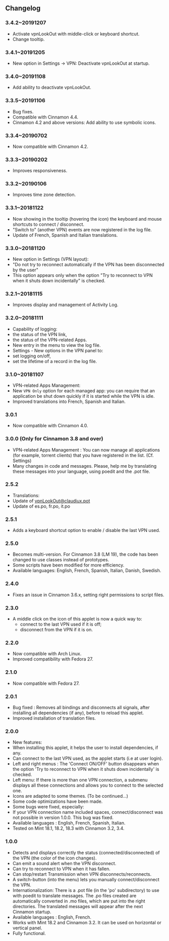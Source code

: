 ## Changelog

### 3.4.2~20191207
  * Activate vpnLookOut with middle-click or keyboard shortcut.
  * Change tooltip.

### 3.4.1~20191205
  * New option in Settings -> VPN: Deactivate vpnLookOut at startup.

### 3.4.0~20191108
  * Add ability to deactivate vpnLookOut.

### 3.3.5~20191106
  * Bug fixes.
  * Compatible with Cinnamon 4.4.
  * Cinnamon 4.2 and above versions: Add ability to use symbolic icons.

### 3.3.4~20190702
  * Now compatible with Cinnamon 4.2.

### 3.3.3~20190202
  * Improves responsiveness.

### 3.3.2~20190106
  * Improves time zone detection.

### 3.3.1~20181122
  * Now showing in the tooltip (hovering the icon) the keyboard and mouse shortcuts to connect / disconnect.
  * "Switch to" (another VPN) events are now registered in the log file.
  * Update of French, Spanish and Italian translations.

### 3.3.0~20181120
  * New option in Settings (VPN layout):
   * "Do not try to reconnect automatically if the VPN has been disconnected by the user"
   * This option appears only when the option "Try to reconnect to VPN when it shuts down incidentally" is checked.

### 3.2.1~20181115
  * Improves display and management of Activity Log.

### 3.2.0~20181111
  * Capability of logging:
   * the status of the VPN link,
   * the status of the VPN-related Apps.
  * New entry in the menu to view the log file.
  * Settings - New options in the VPN panel to:
   * set logging on/off,
   * set the lifetime of a record in the log file.

### 3.1.0~20181107
  * VPN-related Apps Management:
   * New `VPN Only` option for each managed app: you can require that an application be shut down quickly if it is started while the VPN is idle.
  * Improved translations into French, Spanish and Italian.

### 3.0.1
  * Now compatible with Cinnamon 4.0.

### 3.0.0 (Only for Cinnamon 3.8 and over)
  * VPN-related Apps Management : You can now manage all applications (for example, torrent clients) that you have registered in the list. (Cf. Settings)
  * Many changes in code and messages. Please, help me by translating these messages into your language, using poedit and the .pot file.

### 2.5.2
  * Translations:
   * Update of vpnLookOut@claudiux.pot
   * Update of es.po, fr.po, it.po

### 2.5.1
  * Adds a keyboard shortcut option to enable / disable the last VPN used.

### 2.5.0
 * Becomes multi-version. For Cinnamon 3.8 (LM 19), the code has been changed to use classes instead of prototypes.
 * Some scripts have been modified for more efficiency.
 * Available languages: English, French, Spanish, Italian, Danish, Swedish.

### 2.4.0
 * Fixes an issue in Cinnamon 3.6.x, setting right permissions to script files.

### 2.3.0
 * A middle click on the icon of this applet is now a quick way to:
   * connect to the last VPN used if it is off;
   * disconnect from the VPN if it is on.

### 2.2.0
 * Now compatible with Arch Linux.
 * Improved compatibility with Fedora 27.

### 2.1.0
 * Now compatible with Fedora 27.

### 2.0.1
 * Bug fixed : Removes all bindings and disconnects all signals, after installing all dependencies (if any), before to reload this applet.
 * Improved installation of translation files.

### 2.0.0
 * New features:
  * When installing this applet, it helps the user to install dependencies, if any.
  * Can connect to the last VPN used, as the applet starts (i.e at user login).
  * Left and right menus : The 'Connect ON/OFF' button disappears when the option 'Try to reconnect to VPN when it shuts down incidentally' is checked.
  * Left menu: If there is more than one VPN connection, a submenu displays all these connections and allows you to connect to the selected one.
  * Icons are adapted to some themes. (To be continued...)
 * Some code optimizations have been made.
 * Some bugs were fixed, especially:
  * If your VPN connection name included spaces, connect/disconnect was not possible in version 1.0.0. This bug was fixed.
 * Available languages  : English, French, Spanish, Italian.
 * Tested on Mint 18.1, 18.2, 18.3 with Cinnamon 3.2, 3.4.

### 1.0.0
 * Detects and displays correctly the status (connected/disconnected) of the VPN (the color of the icon changes).
 * Can emit a sound alert when the VPN disconnect.
 * Can try to reconnect to VPN when it has fallen.
 * Can stop/restart Transmission when VPN disconnects/reconnects.
 * A switch-button (into the menu) lets you manually connect/disconnect the VPN.
 * Internationalization: There is a .pot file (in the 'po' subdirectory) to use with poedit to translate messages. The .po files created are automatically converted in .mo files, which are put into the right directories. The translated messages will appear after the next Cinnamon startup.
 * Available languages  : English, French.
 * Works with Mint 18.2 and Cinnamon 3.2. It can be used on horizontal or vertical panel.
 * Fully functional.

